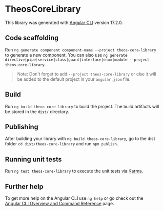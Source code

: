 # TheosCoreLibrary

This library was generated with [Angular CLI](https://github.com/angular/angular-cli) version 17.2.0.

## Code scaffolding

Run `ng generate component component-name --project theos-core-library` to generate a new component. You can also use `ng generate directive|pipe|service|class|guard|interface|enum|module --project theos-core-library`.
> Note: Don't forget to add `--project theos-core-library` or else it will be added to the default project in your `angular.json` file. 

## Build

Run `ng build theos-core-library` to build the project. The build artifacts will be stored in the `dist/` directory.

## Publishing

After building your library with `ng build theos-core-library`, go to the dist folder `cd dist/theos-core-library` and run `npm publish`.

## Running unit tests

Run `ng test theos-core-library` to execute the unit tests via [Karma](https://karma-runner.github.io).

## Further help

To get more help on the Angular CLI use `ng help` or go check out the [Angular CLI Overview and Command Reference](https://angular.io/cli) page.
